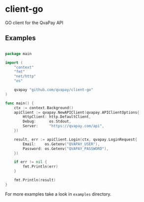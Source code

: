 # client-go
GO client for the QvaPay API



## Examples

```go

package main

import (
	"context"
	"fmt"
	"net/http"
	"os"

	qvapay "github.com/qvapay/client-go"
)

func main() {
	ctx := context.Background()
	apiClient := qvapay.NewAPIClient(qvapay.APIClientOptions{
		HttpClient: http.DefaultClient,
		Debug:      os.Stdout,
		Server:     "https://qvapay.com/api",
	})

	result, err := apiClient.Login(ctx, qvapay.LoginRequest{
		Email:    os.Getenv("QVAPAY_USER"),
		Password: os.Getenv("QVAPAY_PASSWORD"),
	})

	if err != nil {
		fmt.Println(err)
	}

	fmt.Println(result)
}

```

For more examples take a look in `examples` directory.